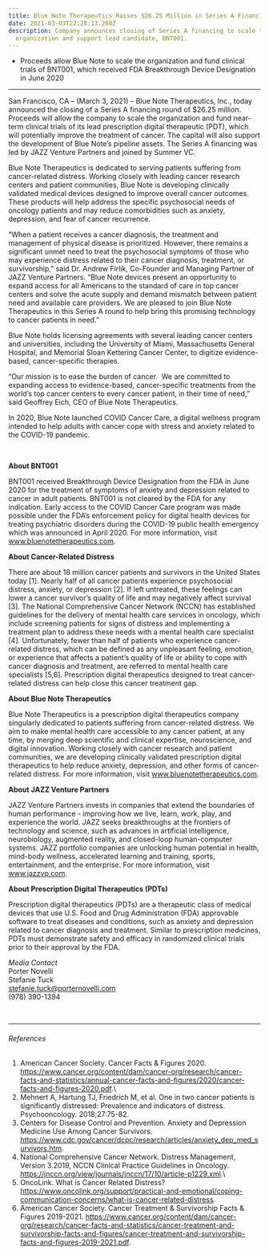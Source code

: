 ```yaml
---
title: Blue Note Therapeutics Raises $26.25 Million in Series A Financing
date: 2021-03-03T22:28:13.260Z
description: Company announces closing of Series A financing to scale the
  organization and support lead candidate, BNT001.
---
```

* Proceeds allow Blue Note to scale the organization and fund clinical trials of BNT001, which received FDA Breakthrough Device Designation in June 2020

- - -

San Francisco, CA – (March 3, 2021) – Blue Note Therapeutics, Inc., today announced the closing of a Series A financing round of $26.25 million. Proceeds will allow the company to scale the organization and fund near-term clinical trials of its lead prescription digital therapeutic (PDT), which will potentially improve the treatment of cancer. The capital will also support the development of Blue Note’s pipeline assets. The Series A financing was led by JAZZ Venture Partners and joined by Summer VC.

Blue Note Therapeutics is dedicated to serving patients suffering from cancer-related distress. Working closely with leading cancer research centers and patient communities, Blue Note is developing clinically validated medical devices designed to improve overall cancer outcomes. These products will help address the specific psychosocial needs of oncology patients and may reduce comorbidities such as anxiety, depression, and fear of cancer recurrence.

“When a patient receives a cancer diagnosis, the treatment and management of physical disease is prioritized. However, there remains a significant unmet need to treat the psychosocial symptoms of those who may experience distress related to their cancer diagnosis, treatment, or survivorship,” said Dr. Andrew Firlik, Co-Founder and Managing Partner of JAZZ Venture Partners. “Blue Note devices present an opportunity to expand access for all Americans to the standard of care in top cancer centers and solve the acute supply and demand mismatch between patient need and available care providers. We are pleased to join Blue Note Therapeutics in this Series A round to help bring this promising technology to cancer patients in need.”

Blue Note holds licensing agreements with several leading cancer centers and universities, including the University of Miami, Massachusetts General Hospital, and Memorial Sloan Kettering Cancer Center, to digitize evidence-based, cancer-specific therapies.

“Our mission is to ease the burden of cancer.  We are committed to expanding access to evidence-based, cancer-specific treatments from the world’s top cancer centers to every cancer patient, in their time of need,” said Geoffrey Eich, CEO of Blue Note Therapeutics.

In 2020, Blue Note launched COVID Cancer Care, a digital wellness program intended to help adults with cancer cope with stress and anxiety related to the COVID-19 pandemic. 

&nbsp;

**About BNT001**

BNT001 received Breakthrough Device Designation from the FDA in June 2020 for the treatment of symptoms of anxiety and depression related to cancer in adult patients. BNT001 is not cleared by the FDA for any indication. Early access to the COVID Cancer Care program was made possible under the FDA’s enforcement policy for digital health devices for treating psychiatric disorders during the COVID-19 public health emergency which was announced in April 2020.  For more information, visit www.bluenotetherapeutics.com. 

**About Cancer-Related Distress**

There are about 18 million cancer patients and survivors in the United States today \[1]. Nearly half of all cancer patients experience psychosocial distress, anxiety, or depression \[2]. If left untreated, these feelings can lower a cancer survivor’s quality of life and may negatively affect survival \[3]. The National Comprehensive Cancer Network (NCCN) has established guidelines for the delivery of mental health care services in oncology, which include screening patients for signs of distress and implementing a treatment plan to address these needs with a mental health care specialist \[4]. Unfortunately, fewer than half of patients who experience cancer-related distress, which can be defined as any unpleasant feeling, emotion, or experience that affects a patient’s quality of life or ability to cope with cancer diagnosis and treatment, are referred to mental health care specialists \[5,6]. Prescription digital therapeutics designed to treat cancer-related distress can help close this cancer treatment gap.

**About Blue Note Therapeutics**

Blue Note Therapeutics is a prescription digital therapeutics company singularly dedicated to patients suffering from cancer-related distress. We aim to make mental health care accessible to any cancer patient, at any time, by merging deep scientific and clinical expertise, neuroscience, and digital innovation. Working closely with cancer research and patient communities, we are developing clinically validated prescription digital therapeutics to help reduce anxiety, depression, and other forms of cancer-related distress. For more information, visit www.bluenotetherapeutics.com. 

**About JAZZ Venture Partners**

JAZZ Venture Partners invests in companies that extend the boundaries of human performance - improving how we live, learn, work, play, and experience the world. JAZZ seeks breakthroughs at the frontiers of technology and science, such as advances in artificial intelligence, neurobiology, augmented reality, and closed-loop human-computer systems. JAZZ portfolio companies are unlocking human potential in health, mind-body wellness, accelerated learning and training, sports, entertainment, and the enterprise. For more information, visit www.jazzvp.com. 

**About Prescription Digital Therapeutics (PDTs)**

Prescription digital therapeutics (PDTs) are a therapeutic class of medical devices that use U.S. Food and Drug Administration (FDA) approvable software to treat diseases and conditions, such as anxiety and depression related to cancer diagnosis and treatment. Similar to prescription medicines, PDTs must demonstrate safety and efficacy in randomized clinical trials prior to their approval by the FDA.

*Media Contact*<br />
Porter Novelli<br />
Stefanie Tuck<br />
stefanie.tuck@porternovelli.com<br />
(978) 390-1394

&nbsp;

- - -

###### References

1. American Cancer Society. Cancer Facts & Figures 2020. <https://www.cancer.org/content/dam/cancer-org/research/cancer-facts-and-statistics/annual-cancer-facts-and-figures/2020/cancer-facts-and-figures-2020.pdf>.\
2. Mehnert A, Hartung TJ, Friedrich M, et al. One in two cancer patients is significantly distressed: Prevalence and indicators of distress. Psychooncology. 2018;27:75-82.
3. Centers for Disease Control and Prevention. Anxiety and Depression Medicine Use Among Cancer Survivors. <https://www.cdc.gov/cancer/dcpc/research/articles/anxiety_dep_med_survivors.htm>. 
4. National Comprehensive Cancer Network. Distress Management, Version 3.2019, NCCN Clinical Practice Guidelines in Oncology. <https://jnccn.org/view/journals/jnccn/17/10/article-p1229.xml>.\
5. OncoLink. What is Cancer Related Distress? <https://www.oncolink.org/support/practical-and-emotional/coping-communication-concerns/what-is-cancer-related-distress>.
6. American Cancer Society. Cancer Treatment & Survivorship Facts & Figures 2019-2021. <https://www.cancer.org/content/dam/cancer-org/research/cancer-facts-and-statistics/cancer-treatment-and-survivorship-facts-and-figures/cancer-treatment-and-survivorship-facts-and-figures-2019-2021.pdf>.